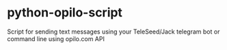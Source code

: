 # python-opilo-script
Script for sending text messages using your TeleSeed/Jack telegram bot or command line using opilo.com API
